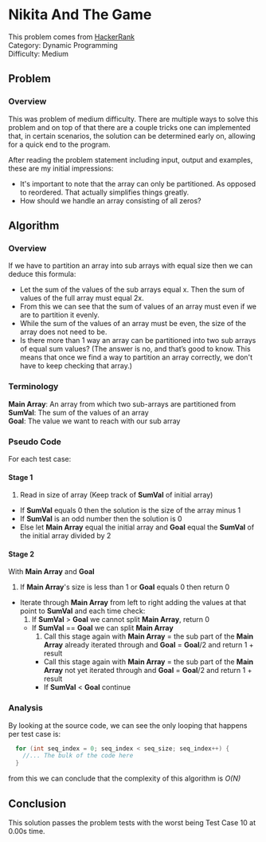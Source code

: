 # Nikita And The Game
This problem comes from [HackerRank](https://www.hackerrank.com/challenges/array-splitting)  
Category: Dynamic Programming  
Difficulty: Medium  

## Problem


### Overview
This was problem of medium difficulty. There are multiple ways to solve this problem and on top of that there are a couple tricks one can implemented that, in certain scenarios, the solution can be determined early on, allowing for a quick end to the program.

After reading the problem statement including input, output and examples, these are my initial impressions:
- It's important to note that the array can only be partitioned. As opposed to reordered. That actually simplifies things greatly.
- How should we handle an array consisting of all zeros?

## Algorithm
### Overview
If we have to partition an array into sub arrays with equal size then we can deduce this formula:
- Let the sum of the values of the sub arrays equal x. Then the sum of values of the full array must equal 2x.
- From this we can see that the sum of values of an array must even if we are to partition it evenly.
- While the sum of the values of an array must be even, the size of the array does not need to be.
- Is there more than 1 way an array can be partitioned into two sub arrays of equal sum values? (The answer is no, and that’s good to know. This means that once we find a way to partition an array correctly, we don't have to keep checking that array.)

### Terminology
**Main Array**: An array from which two sub-arrays are partitioned from  
**SumVal**: The sum of the values of an array  
**Goal**: The value we want to reach with our sub array
### Pseudo Code
For each test case:  

#### Stage 1
1. Read in size of array (Keep track of **SumVal** of initial array)
- If **SumVal** equals 0 then the solution is the size of the array minus 1  
- If **SumVal** is an odd number then the solution is 0  
- Else let **Main Array** equal the initial array and **Goal** equal the **SumVal** of the initial array divided by 2  

#### Stage 2
With **Main Array** and **Goal**  
1. If **Main Array**'s size is less than 1 or **Goal** equals 0 then return 0  
- Iterate through **Main Array**  from left to right adding the values at that point to **SumVal** and each time check:  
  1. If **SumVal** > **Goal** we cannot split **Main Array**, return 0  
  - If **SumVal** == **Goal** we can split **Main Array**  
    1. Call this stage again  with **Main Array** = the sub part of the **Main Array** already iterated through and **Goal** = **Goal**/2 and return 1 + result  
    - Call this stage again with **Main Array** = the sub part of the **Main Array** not yet iterated through and **Goal** = **Goal**/2 and return 1 + result  
    - If **SumVal** < **Goal** continue  

### Analysis
By looking at the source code, we can see the only looping that happens per test case is:
```CPP
  for (int seq_index = 0; seq_index < seq_size; seq_index++) {
    //... The bulk of the code here
  }
```
from this we can conclude that the complexity of this algorithm is _O(N)_
## Conclusion
This solution passes the problem tests with the worst being Test Case 10 at 0.00s time.
